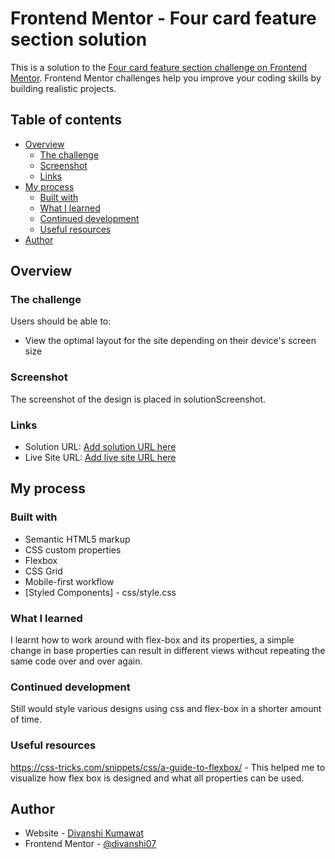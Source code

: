 # Frontend Mentor - Four card feature section solution

This is a solution to the [Four card feature section challenge on Frontend Mentor](https://www.frontendmentor.io/challenges/four-card-feature-section-weK1eFYK). Frontend Mentor challenges help you improve your coding skills by building realistic projects. 

## Table of contents

- [Overview](#overview)
  - [The challenge](#the-challenge)
  - [Screenshot](#screenshot)
  - [Links](#links)
- [My process](#my-process)
  - [Built with](#built-with)
  - [What I learned](#what-i-learned)
  - [Continued development](#continued-development)
  - [Useful resources](#useful-resources)
- [Author](#author)
## Overview

### The challenge

Users should be able to:

- View the optimal layout for the site depending on their device's screen size

### Screenshot

The screenshot of the design is placed in solutionScreenshot. 

### Links

- Solution URL: [Add solution URL here](https://your-solution-url.com)
- Live Site URL: [Add live site URL here](https://your-live-site-url.com)

## My process

### Built with

- Semantic HTML5 markup
- CSS custom properties
- Flexbox
- CSS Grid
- Mobile-first workflow
- [Styled Components] - css/style.css

### What I learned

I learnt how to work around with flex-box and its properties, a simple change in base properties can result in different views without repeating the same code over and over again. 


### Continued development

Still would style various designs using css and flex-box in a shorter amount of time. 


### Useful resources

https://css-tricks.com/snippets/css/a-guide-to-flexbox/ - This helped me to visualize how flex box is designed and what all properties can be used. 


## Author

- Website - [Divanshi Kumawat](https://www.your-site.com)
- Frontend Mentor - [@divanshi07](https://www.frontendmentor.io/profile/divanshi07)


